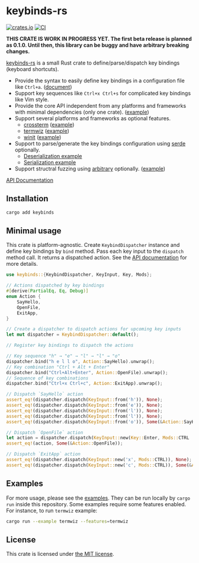 keybinds-rs
===========
[![crates.io][crate-badge]][crates-io]
[![CI][ci-badge]][ci]

**THIS CRATE IS WORK IN PROGRESS YET. The first beta release is planned as 0.1.0. Until then, this
library can be buggy and have arbitrary breaking changes.**

[keybinds-rs][crates-io] is a small Rust crate to define/parse/dispatch key bindings (keyboard shortcuts).

- Provide the syntax to easily define key bindings in a configuration file like `Ctrl+a`. ([document](./doc/binding_syntax.md))
- Support key sequences like `Ctrl+x Ctrl+s` for complicated key bindings like Vim style.
- Provide the core API independent from any platforms and frameworks with minimal dependencies (only one crate). ([example](./examples/minimal.rs))
- Support several platforms and frameworks as optional features.
  - [crossterm][] ([example](./examples/crossterm.rs))
  - [termwiz][] ([example](./examples/termwiz.rs))
  - [winit][] ([example](./examples/winit.rs))
- Support to parse/generate the key bindings configuration using [serde][] optionally.
  - [Deserialization example](./examples/deserialize.rs)
  - [Serialization example](./examples/serialize.rs)
- Support structral fuzzing using [arbitrary][] optionally. ([example](./examples/arbitrary.rs))

[API Documentation][api-doc]

## Installation

```sh
cargo add keybinds
```

## Minimal usage

This crate is platform-agnostic. Create `KeybindDispatcher` instance and define key bindings by `bind` method.
Pass each key input to the `dispatch` method call. It returns a dispatched action. See the [API documentation][api-doc]
for more details.

```rust
use keybinds::{KeybindDispatcher, KeyInput, Key, Mods};

// Actions dispatched by key bindings
#[derive(PartialEq, Eq, Debug)]
enum Action {
    SayHello,
    OpenFile,
    ExitApp,
}

// Create a dispatcher to dispatch actions for upcoming key inputs
let mut dispatcher = KeybindDispatcher::default();

// Register key bindings to dispatch the actions

// Key sequence "h" → "e" → "l" → "l" → "o"
dispatcher.bind("h e l l o", Action::SayHello).unwrap();
// Key combination "Ctrl + Alt + Enter"
dispatcher.bind("Ctrl+Alt+Enter", Action::OpenFile).unwrap();
// Sequence of key combinations
dispatcher.bind("Ctrl+x Ctrl+c", Action::ExitApp).unwrap();

// Dispatch `SayHello` action
assert_eq!(dispatcher.dispatch(KeyInput::from('h')), None);
assert_eq!(dispatcher.dispatch(KeyInput::from('e')), None);
assert_eq!(dispatcher.dispatch(KeyInput::from('l')), None);
assert_eq!(dispatcher.dispatch(KeyInput::from('l')), None);
assert_eq!(dispatcher.dispatch(KeyInput::from('o')), Some(&Action::SayHello));

// Dispatch `OpenFile` action
let action = dispatcher.dispatch(KeyInput::new(Key::Enter, Mods::CTRL | Mods::ALT));
assert_eq!(action, Some(&Action::OpenFile));

// Dispatch `ExitApp` action
assert_eq!(dispatcher.dispatch(KeyInput::new('x', Mods::CTRL)), None);
assert_eq!(dispatcher.dispatch(KeyInput::new('c', Mods::CTRL)), Some(&Action::ExitApp));
```

## Examples

For more usage, please see the [examples](./examples). They can be run locally by `cargo run` inside this repository.
Some examples require some features enabled. For instance, to run `termwiz` example:

```sh
cargo run --example termwiz --features=termwiz
```

## License

This crate is licensed under [the MIT license](./LICENSE.txt).

[crate-badge]: https://img.shields.io/crates/v/keybinds
[ci-badge]: https://github.com/rhysd/keybinds-rs/actions/workflows/ci.yml/badge.svg
[ci]: https://github.com/rhysd/keybinds-rs/actions/workflows/ci.yml
[crates-io]: https://crates.io/crates/keybinds
[serde]: https://serde.rs/
[crossterm]: https://crates.io/crates/crossterm
[winit]: https://crates.io/crates/winit
[termwiz]: https://crates.io/crates/termwiz
[arbitrary]: https://crates.io/crates/arbitrary
[api-doc]: https://docs.rs/keybinds/latest/keybinds/
[toml]: https://crates.io/crates/toml
